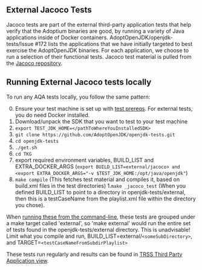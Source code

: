 ## External Jacoco Tests

Jacoco tests are part of the external third-party application tests that help verify that the Adoptium binaries are good, by running a variety of Java applications inside of Docker containers. AdoptOpenJDK/openjdk-tests/Issue #172 lists the applications that we have initially targeted to best exercise the AdoptOpenJDK binaries. For each application, we choose to run a selection of their functional tests.
Jacoco test material is pulled from the [Jacoco repository](https://github.com/jacoco/jacoco).

## Running External Jacoco tests locally
To run any AQA tests locally, you follow the same pattern:

0. Ensure your test machine is set up with [test prereqs](https://github.com/AdoptOpenJDK/openjdk-tests/blob/master/doc/Prerequisites.md). For external tests, you do need Docker installed.
1. Download/unpack the SDK that you want to test to your test machine
1. `export TEST_JDK_HOME=</pathToWhereYouInstalledSDK>`
1. `git clone https://github.com/AdoptOpenJDK/openjdk-tests.git`
1. `cd openjdk-tests`
1. `./get.sh`
1. `cd TKG`
1. export required environment variables, BUILD_LIST and EXTRA_DOCKER_ARGS (`export BUILD_LIST=external/jacoco> and <export EXTRA_DOCKER_ARGS="-v $TEST_JDK_HOME:/opt/java/openjdk"`)
1. `make compile` (This fetches test material and compiles it, based on build.xml files in the test directories)
1.`make _jacoco_test` (When you defined BUILD_LIST to point to a directory in openjdk-tests/external, then this is a testCaseName from the playlist.xml file within the directory you chose).

When [running these from the command-line](https://github.com/AdoptOpenJDK/openjdk-tests/blob/master/doc/userGuide.md#local-testing-via-make-targets-on-the-commandline), these tests are grouped under a make target called 'external', so 'make external' would run the entire set of tests found in the openjdk-tests/external directory. This is unadvisable! Limit what you compile and run, BUILD_LIST=external/`<someSubDirectory>`, and TARGET=`<testCaseNameFromSubdirPlaylist>`

These tests run regularly and results can be found in [TRSS Third Party Application view](https://trss.adoptopenjdk.net/ThirdPartyAppView).